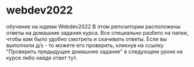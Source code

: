 # webdev2022
обучение на юдеми
Webdev2022
В этом репозитории расположены ответы на домашние задания курса. Все специально разбито на папки, чтобы вам было удобно смотреть и скачивать ответы. Если вы выполнили д/з - то можете его проверить, кликнув на ссылку "Проверить предыдущее домашнее задание" в следующем уроке на курсе либо найдя ответ тут.
